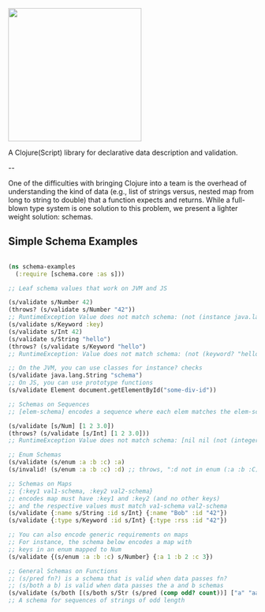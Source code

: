 <img src="https://raw.github.com/wiki/prismatic/schema/images/logo.png" width="270" />

A Clojure(Script) library for declarative data description and validation.

--

One of the difficulties with bringing Clojure into a team is the overhead of understanding the kind of data (e.g., list of strings versus, nested map from long to string to double) that a function expects and returns. While a full-blown type system is one solution to this problem, we present a lighter weight solution: schemas. 

## Simple Schema Examples



```clojure

(ns schema-examples
  (:require [schema.core :as s]))

;; Leaf schema values that work on JVM and JS

(s/validate s/Number 42)  
(throws? (s/validate s/Number "42"))
;; RuntimeException Value does not match schema: (not (instance java.lang.Number "42")) 
(s/validate s/Keyword :key) 
(s/validate s/Int 42) 
(s/validate s/String "hello")
(throws? (s/validate s/Keyword "hello")
;; RuntimeException: Value does not match schema: (not (keyword? "hello"))

;; On the JVM, you can use classes for instance? checks
(s/validate java.lang.String "schema")
;; On JS, you can use prototype functions 
(s/validate Element document.getElementById("some-div-id"))

;; Schemas on Sequences
;; [elem-schema] encodes a sequence where each elem matches the elem-schema

(s/validate [s/Num] [1 2 3.0])
(throws? (s/validate [s/Int] [1 2 3.0]))
;; RuntimeException Value does not match schema: [nil nil (not (integer? 3.0))]

;; Enum Schemas 
(s/validate (s/enum :a :b :c) :a)
(s/invalid! (s/enum :a :b :c) :d) ;; throws, ":d not in enum (:a :b :C)"

;; Schemas on Maps
;; {:key1 val1-schema, :key2 val2-schema}
;; encodes map must have :key1 and :key2 (and no other keys)
;; and the respective values must match va1-schema val2-schema
(s/validate {:name s/String :id s/Int} {:name "Bob" :id "42"})
(s/validate {:type s/Keyword :id s/Int} {:type :rss :id "42"})

;; You can also encode generic requirements on maps
;; For instance, the schema below encodes a map with
;; keys in an enum mapped to Num
(s/validate {(s/enum :a :b :c) s/Number} {:a 1 :b 2 :c 3})

;; General Schemas on Functions
;; (s/pred fn?) is a schema that is valid when data passes fn?
;; (s/both a b) is valid when data passes the a and b schemas
(s/validate (s/both [(s/both s/Str (s/pred (comp odd? count))] ["a" "aaa" "aaaaa"])
;; A schema for sequences of strings of odd length
```

